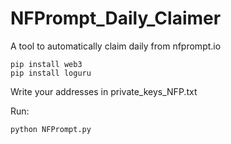 # NFPrompt_Daily_Claimer
A tool to automatically claim daily from nfprompt.io

```
pip install web3
pip install loguru
```

Write your addresses in private_keys_NFP.txt

Run:
```
python NFPrompt.py
```
